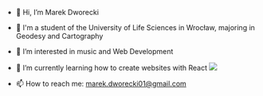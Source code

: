 - 👋 Hi, I’m Marek Dworecki
- 📖 I'm a student of the University of Life Sciences in Wrocław, majoring in Geodesy and Cartography
- 👀 I’m interested in music and Web Development
- 🌱 I’m currently learning how to create websites with React <img src="![image](https://user-images.githubusercontent.com/117952748/205662599-960975b9-ee52-4903-b175-825be7ef5fdd.png)"></src>

- 📫 How to reach me: marek.dworecki01@gmail.com

<!---
MDworecki404/MDworecki404 is a ✨ special ✨ repository because its `README.md` (this file) appears on your GitHub profile.
You can click the Preview link to take a look at your changes.
--->
